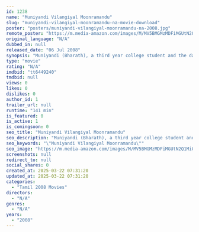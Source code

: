 ```yaml
---
id: 1238
name: "Muniyandi Vilangiyal Moonramandu"
slug: "muniyandi-vilangiyal-moonramandu-na-movie-download"
poster: "posters/muniyandi-vilangiyal-moonramandu-na-2008.jpg"
remote_poster: "https://m.media-amazon.com/images/M/MV5BMGMzMDFiMGUtN2Q1Mi00OGNmLWE4MDctNWQyYzRjNDNiY2QyXkEyXkFqcGdeQXVyNTM3MDMyMDQ@._V1_SX300.jpg"
original_language: "N/A"
dubbed_in: null
released_date: "06 Jul 2008"
synopsis: "Muniyandi (Bharath), a third year college student and the darling son of Muthumani (Ponvannan) comes across as an average fun-loving guy. Matters become colourful when a demure young ..."
type: "movie"
rating: "N/A"
imdbid: "tt6449240"
tmdbid: null
views: 0
likes: 0
dislikes: 0
author_id: 1
trailer_url: null
runtime: "141 min"
is_featured: 0
is_active: 1
is_comingsoon: 0
seo_title: "Muniyandi Vilangiyal Moonramandu"
seo_description: "Muniyandi (Bharath), a third year college student and the darling son of Muthumani (Ponvannan) comes across as an average fun-loving guy. Matters become colourful when a demure young ..."
seo_keywords: "\"Muniyandi Vilangiyal Moonramandu\""
seo_image: "https://m.media-amazon.com/images/M/MV5BMGMzMDFiMGUtN2Q1Mi00OGNmLWE4MDctNWQyYzRjNDNiY2QyXkEyXkFqcGdeQXVyNTM3MDMyMDQ@._V1_SX300.jpg"
screenshots: null
redirect_to: null
social_shares: 0
created_at: 2025-03-22 07:31:20
updated_at: 2025-03-22 07:31:20
categories:
  - "Tamil 2008 Movies"
directors:
  - "N/A"
genres:
  - "N/A"
years:
  - "2008"
---
```

